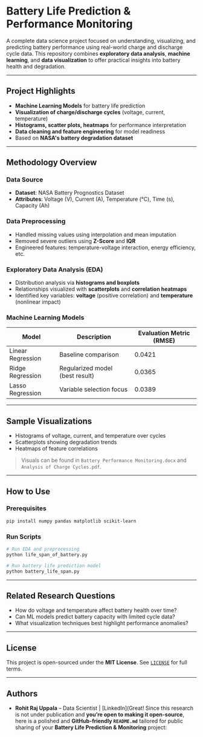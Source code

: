#  Battery Life Prediction & Performance Monitoring

A complete data science project focused on understanding, visualizing, and predicting battery performance using real-world charge and discharge cycle data. This repository combines **exploratory data analysis**, **machine learning**, and **data visualization** to offer practical insights into battery health and degradation.

---

##  Project Highlights

*  **Machine Learning Models** for battery life prediction
*  **Visualization of charge/discharge cycles** (voltage, current, temperature)
*  **Histograms, scatter plots, heatmaps** for performance interpretation
*  **Data cleaning and feature engineering** for model readiness
*  Based on **NASA's battery degradation dataset**

---

##  Methodology Overview

###  Data Source

* **Dataset**: NASA Battery Prognostics Dataset
* **Attributes**: Voltage (V), Current (A), Temperature (°C), Time (s), Capacity (Ah)

###  Data Preprocessing

* Handled missing values using interpolation and mean imputation
* Removed severe outliers using **Z-Score** and **IQR**
* Engineered features: temperature-voltage interaction, energy efficiency, etc.

###  Exploratory Data Analysis (EDA)

* Distribution analysis via **histograms and boxplots**
* Relationships visualized with **scatterplots** and **correlation heatmaps**
* Identified key variables: **voltage** (positive correlation) and **temperature** (nonlinear impact)

###  Machine Learning Models

| Model             | Description                     | Evaluation Metric (RMSE) |
| ----------------- | ------------------------------- | ------------------------ |
| Linear Regression | Baseline comparison             | 0.0421                   |
| Ridge Regression  | Regularized model (best result) | 0.0365                   |
| Lasso Regression  | Variable selection focus        | 0.0389                   |

---

##  Sample Visualizations

* Histograms of voltage, current, and temperature over cycles
* Scatterplots showing degradation trends
* Heatmaps of feature correlations

>  Visuals can be found in `Battery Performance Monitoring.docx` and `Analysis of Charge Cycles.pdf`.

---

##  How to Use

### Prerequisites

```bash
pip install numpy pandas matplotlib scikit-learn
```

### Run Scripts

```bash
# Run EDA and preprocessing
python life_span_of_battery.py

# Run battery life prediction model
python battery_life_span.py
```

---

##  Related Research Questions

* How do voltage and temperature affect battery health over time?
* Can ML models predict battery capacity with limited cycle data?
* What visualization techniques best highlight performance anomalies?

---

##  License

This project is open-sourced under the **MIT License**.
See [`LICENSE`](LICENSE) for full terms.

---

##  Authors

* **Rohit Raj Uppala** – Data Scientist | [LinkedIn](Great! Since this research is not under publication and **you’re open to making it open-source**, here is a polished and **GitHub-friendly `README.md`** tailored for public sharing of your **Battery Life Prediction & Monitoring** project:
